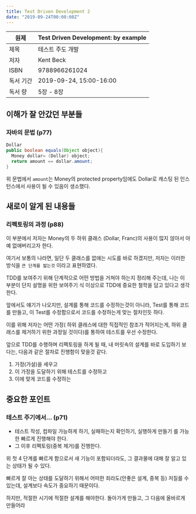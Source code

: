 ```yaml
---
title: Test Driven Development 2
date: "2019-09-24T00:00:00Z"
---
```


| 원제      | Test Driven Development: by example |
| --------- | ----------------------------------- |
| 제목      | 테스트 주도 개발                    |
| 저자      | Kent Beck                           |
| ISBN      | 9788966261024                       |
| 독서 기간 | 2019-09-24, 15:00-16:00             |
| 독서 량   | 5장 - 8장                           |

## 이해가 잘 안갔던 부분들

### 자바의 문법 (p77)

```java
Dollar
public boolean equals(Object object){
  Money dollar= (Dollar) object;
  return amount == dollar.amount;
}
```

위 문법에서 `amount`는 Money의 protected property임에도 Dollar로 캐스팅 된 인스턴스에서 사용이 될 수 있음이 생소했다.

## 새로이 알게 된 내용들

### 리펙토링의 과정 (p88)

이 부분에서 저자는 Money의 두 하위 클래스 (Dollar, Franc)의 사용이 많지 않아서 아예 없애버리고자 한다.

여기서 보통의 나라면, 일단 두 클래스를 없애는 시도를 바로 하겠지만, 저자는 이러한 방식을 `큰 단계를 밟는것` 이라고 표현하였다.

TDD를 보여주기 위해 단계적으로 어떤 방법을 거쳐야 하는지 정리해 주는데, 나는 이 부분이 단지 설명을 위한 보여주기 식 이상으로 TDD에 중요한 철학을 담고 있다고 생각한다.

앞에서도 얘기가 나오지만, 설계를 통해 코드를 수정하는것이 아니라, Test를 통해 코드를 만들고, 이 Test를 수정함으로서 코드를 수정하는게 맞는 절차인듯 하다.

이를 위해 저자는 어떤 가정( 하위 클래스에 대한 직접적인 참조가 적어지는게, 하위 클래스를 제거하기 위한 과정일 것이다)를 통하여 테스트를 우선 수정한다.

앞으로 TDD를 수행하며 리펙토링을 하게 될 때, 내 머릿속의 설계를 바로 도입하기 보다는, 다음과 같은 절차로 진행함이 맞을것 같다.

1. 가정(가설)을 세우고
2. 이 가정을 도달하기 위해 테스트를 수정하고
3. 이에 맞게 코드를 수정하는

## 중요한 포인트

### 테스트 주기에서... (p71)

- 테스트 작성, 컴파일 가능하게 하기, 실패하는지 확인하기, 실행하게 만들기 를 가능한 빠르게 진행해야 한다.
- 그 이후 리펙토링(중복 제거)를 진행한다.

위 첫 4 단계를 빠르게 함으로서 새 기능이 포함되더라도, 그 결과물에 대해 잘 알고 있는 상태가 될 수 있다.

빠르게 잘 아는 상태를 도달하기 위해서 어떠한 죄라도(안좋은 설계, 중복 등) 저질를 수 있는데, 설계보다 속도가 중요하기 때문이다.

하지만, 적절한 시기에 적절한 설계를 해야한다. 돌아가게 만들고, 그 다음에 올바르게 만들어라
